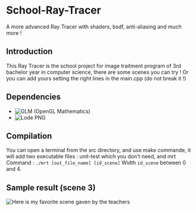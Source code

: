 # School-Ray-Tracer
A more advanced Ray Tracer with shaders, bsdf, anti-aliasing and much more !

## Introduction
  This Ray Tracer is the school project for image traitment program of 3rd bachelor year in computer science, there are some scenes you can try ! Or you can add yours setting the right lines in the main.cpp (do not break it !)
  
## Dependencies
  - ![GLM (OpenGL Mathematics)](https://github.com/g-truc/glm/tree/master/glm)
  - ![Lode PNG](https://github.com/lvandeve/lodepng)
  
## Compilation
  You can open a terminal from the src directory, and use make commande, it will add two executable files : unit-test which you don't need, and mrt
  Command : `./mrt [out_file_name] [id_scene]`
  Width `id_scene` between 0 and 4.
  
## Sample result (scene 3)

![Here is my favorite scene gaven by the teachers](https://images-wixmp-ed30a86b8c4ca887773594c2.wixmp.com/intermediary/f/3bad3b3a-3db4-4a00-b8d9-0c35d1c1de9c/dczek80-e615718b-f276-405b-b328-fb09ce0c362d.png)
